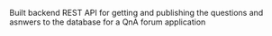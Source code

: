 Built backend REST API for getting and publishing the questions and asnwers to the database for a QnA forum application
